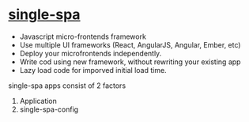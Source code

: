 # [single-spa](https://single-spa.js.org)
* Javascript micro-frontends framework
* Use multiple UI frameworks (React, AngularJS, Angular, Ember, etc)
* Deploy your microfrontends independently.
* Write cod using new framework, without rewriting your existing app
* Lazy load code for imporved initial load time.

single-spa apps consist of 2 factors
1. Application
2. single-spa-config
<!--stackedit_data:
eyJoaXN0b3J5IjpbMjA3NTg0NDYxOV19
-->